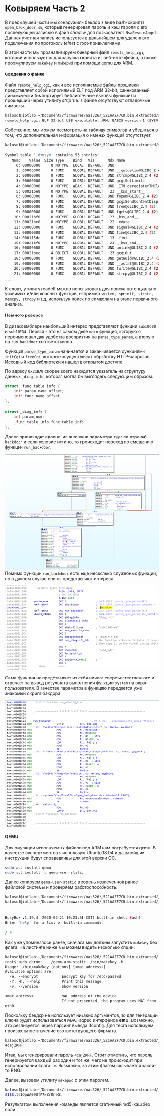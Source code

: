 # Ковыряем Часть 2

В [предыдущей части](nas326.md) мы обнаружили бэкдор в виде bash-скрипта `open_back_door.sh`, который генерировал пароль и хэш пароля с его последующей записью в файл *shadow* для пользователя `NsaRescueAngel`.
Данная учетная запись используется в дальнейшем для удаленного подключения по протоколу *telnet* с root-привилегиями.

В этой части мы проанализируем бинарный файл `remote_help_cgi`, который используется для запуска скрипта из веб-интерфейса, а также проэмулируем `makekey` и `makepwd` при помощи qemu для ARM.

#### Сведения о файле

Файл `remote_help_cgi`, как и все исполняемые файлы прошивки представляет собой исполнямый ELF под ARM 32-bit, слинкованный динамически (импортирует библиотечные вызовы функций) и прошедший через утилиту *strip* т.е. в файле отсутствуют отладочные символы.

```bash
kalosof@iotlab:~/Documents/firmwares/nas326/_521AAZF7C0.bin.extracted/rootf/usr/local/apache/cgi-bin$ file remote_help-cgi 
remote_help-cgi: ELF 32-bit LSB executable, ARM, EABI5 version 1 (SYSV), dynamically linked, interpreter /lib/ld-linux-armhf.so.3, for GNU/Linux 2.6.32, stripped
```

Собственно, мы можем посмотреть на таблицу символов и убедиться в том, что дополнительная информация о именах функций отсутствует.

```bash
kalosof@iotlab:~/Documents/firmwares/nas326/_521AAZF7C0.bin.extracted/rootf/usr/local/apache/cgi-bin$ readelf --symbols remote_help-cgi 

Symbol table '.dynsym' contains 53 entries:
   Num:    Value  Size Type    Bind   Vis      Ndx Name
     0: 00000000     0 NOTYPE  LOCAL  DEFAULT  UND 
     1: 00000000     0 FUNC    GLOBAL DEFAULT  UND __getdelim@GLIBC_2.4 (2)
     2: 00000000     0 FUNC    GLOBAL DEFAULT  UND strcmp@GLIBC_2.4 (2)
     3: 00000000     0 FUNC    GLOBAL DEFAULT  UND gcgiSetLimits
     4: 00000000     0 NOTYPE  WEAK   DEFAULT  UND _ITM_deregisterTMCloneTab
     5: 00021be8     0 NOTYPE  GLOBAL DEFAULT   23 __bss_start__
     6: 00000000     0 FUNC    GLOBAL DEFAULT  UND fopen@GLIBC_2.4 (2)
     7: 00000000     0 FUNC    GLOBAL DEFAULT  UND gcgiSendContentDisp
     8: 00000000     0 FUNC    GLOBAL DEFAULT  UND free@GLIBC_2.4 (2)
     9: 00000000     0 FUNC    GLOBAL DEFAULT  UND fgets@GLIBC_2.4 (2)
    10: 00021bf0     0 NOTYPE  GLOBAL DEFAULT   23 _bss_end__
    11: 00021be8     0 NOTYPE  GLOBAL DEFAULT   22 _edata
    12: 00000000     0 FUNC    GLOBAL DEFAULT  UND signal@GLIBC_2.4 (2)
    13: 00000000     0 FUNC    GLOBAL DEFAULT  UND time@GLIBC_2.4 (2)
    14: 000115dc     0 FUNC    GLOBAL DEFAULT   13 _fini
    15: 00021bf0     0 NOTYPE  GLOBAL DEFAULT   23 __bss_end__
    16: 00000000     0 FUNC    GLOBAL DEFAULT  UND unlink@GLIBC_2.4 (2)
    17: 00021bec     4 OBJECT  GLOBAL DEFAULT   23 gcgiOut
    18: 00000000     0 FUNC    GLOBAL DEFAULT  UND geteuid@GLIBC_2.4 (2)
    19: 00000000     0 FUNC    GLOBAL DEFAULT  UND __xstat@GLIBC_2.4 (2)
    20: 00000000     0 FUNC    GLOBAL DEFAULT  UND fwrite@GLIBC_2.4 (2)
    21: 00000000     0 FUNC    GLOBAL DEFAULT  UND strcpy@GLIBC_2.4 (2)
...
```

К слову, утилиту readelf можно использовать для поиска потенциально уязвимых и/или опасных функций, например `system, sprintf, strstr, memcpy, strcpy` и т.д, используя поиск по символам на этапе первичного анализа.

#### Немного реверса

В дизассемблере наибольший интерес представляют функции `sub10C00` и `sub10E34`. Первая - это на самом деле `main` функция, которую я переименовал для удобства восприятия на `parse_type_param`, а вторую на `run_backdoor` соответственно.

Функция `parse_type_param` начинается и заканчивается функциями `initCgi` и `freeCgi`, которые осуществляют обработку HTTP-запросов. Исходный код библиотеки я нашел в [открытом доступе](https://github.com/jbouse-debian/libgcgi).

По адресу `0x21BA0` скорее всего находится указатель на структуру данных `_diag_info`, которая могла бы выглядеть следующим образом. 

```c
struct _func_table_info {
	int* param_name_offset;
	int* func_name_offset;
};

struct _diag_info {
	int param_num;
	_func_table_info func_table_info
};
```

Далее происходит сравнение значения параметра `type` со строкой `backdoor` и если условие истино, то происходит переход по смещению функции `run_backdoor`. 

![disassembly1](resources/parse_type_param4.png)
Помимо функции `run_backdoor` есть еще несколько служебных функций, но в данном случае они не представляют интереса. 

![disassembly2](resources/parse_type_param2.png)

Сама функция не представляет из себя ничего сверхъестественного и отвечает за вывод результата выполнения функции `system` на экран пользователя. В качестве параметра в функцию передается уже знакомый скрипт бэкдора.

![disassembly3](resources/run_backdoor_1.png)

#### QEMU

Для эмуляции исполняемых файлов под ARM нам потребуется qemu. В качестве экспериментов я использую Ubuntu 18.04 и дальнейшие инструкции будут справедливы для этой версии ОС.

```bash
sudo apt install qemu
sudo apt install -y qemu-user-static 
```

Далее копируем `qemu-user-static` в корень извлеченной ранее файловой системы и проверяем работоспособность.
```bash
kalosof@iotlab:~/Documents/firmwares/nas326/_521AAZF7C0.bin.extracted/_68DA.extracted/cpio-root$ cp $(which qemu-arm-static) .
kalosof@iotlab:~/Documents/firmwares/nas326/_521AAZF7C0.bin.extracted/_68DA.extracted/cpio-root$ sudo chroot . ./qemu-arm-static ./bin/busybox sh


BusyBox v1.19.4 (2020-02-21 10:23:51 CST) built-in shell (ash)
Enter 'help' for a list of built-in commands.

/ # 

```

Как уже упоминалось ранее, сначала мы должны запустить `makekey` без флага. На листинге ниже мы можем видеть несколько опций. 

```
kalosof@iotlab:~/Documents/firmwares/nas326/_521AAZF7C0.bin.extracted/_68DA.extracted/cpio-root$ sudo chroot . ./qemu-arm-static ./bin/makekey -h
Usage: ./bin/makekey [options] [<mac_address>]
Available options are:
  -e, --encrypt           Encrypt key for /etc/passwd
  -?, -h, --help          Print this message
  -v, --version           Show version

<mac_address>             MAC address of the device
                          If not presented, the program uses MAC from eth0. 
```

Поскольку бэкдор не использует никаких аргументов, то для генерации ключа будет использоваться MAC-адрес интерфейса **eth0**. Возможно, это реализуется через парсинг вывода ifconfig. Для теста используем произвольное значение соответствующего формата.

```bash
kalosof@iotlab:~/Documents/firmwares/nas326/_521AAZF7C0.bin.extracted/_68DA.extracted/cpio-root$ sudo chroot . ./qemu-arm-static ./bin/makekey  00:11:22:33:44:55
4cajZKRF
```

Итак, мы сгенерировали пароль `4cajZKRF`. Стоит отметить, что пароль генерируется каждый раз один и тот же, чего не происходит при использовании флага `-e`. Возможно, за этим флагом скрывается какой-то RNG.

Далее, вызовем утилиту `makepwd` с этим паролем.

```bash
kalosof@iotlab:~/Documents/firmwares/nas326/_521AAZF7C0.bin.extracted/_68DA.extracted/cpio-root$ sudo chroot . ./qemu-arm-static ./bin/makepwd 4cajZKRF
$1$$lte1OpWA09UfP7kZrQheG1
```

Результатом выполнения команды является статичный md5-хэш без соли. 
